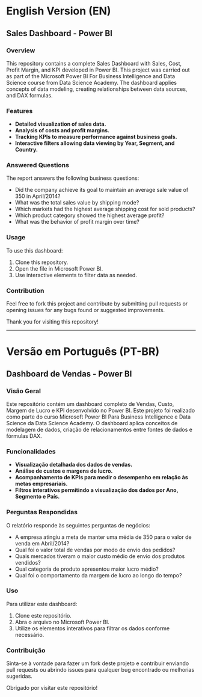 # English Version (EN)

## Sales Dashboard - Power BI

### Overview
This repository contains a complete Sales Dashboard with Sales, Cost, Profit Margin, and KPI developed in Power BI. This project was carried out as part of the Microsoft Power BI For Business Intelligence and Data Science course from Data Science Academy. The dashboard applies concepts of data modeling, creating relationships between data sources, and DAX formulas.

### Features
- **Detailed visualization of sales data.**
- **Analysis of costs and profit margins.**
- **Tracking KPIs to measure performance against business goals.**
- **Interactive filters allowing data viewing by Year, Segment, and Country.**

### Answered Questions
The report answers the following business questions:
- Did the company achieve its goal to maintain an average sale value of 350 in April/2014?
- What was the total sales value by shipping mode?
- Which markets had the highest average shipping cost for sold products?
- Which product category showed the highest average profit?
- What was the behavior of profit margin over time?

### Usage
To use this dashboard:
1. Clone this repository.
2. Open the file in Microsoft Power BI.
3. Use interactive elements to filter data as needed.

### Contribution
Feel free to fork this project and contribute by submitting pull requests or opening issues for any bugs found or suggested improvements.

Thank you for visiting this repository!

---

# Versão em Português (PT-BR)

## Dashboard de Vendas - Power BI

### Visão Geral
Este repositório contém um dashboard completo de Vendas, Custo, Margem de Lucro e KPI desenvolvido no Power BI. Este projeto foi realizado como parte do curso Microsoft Power BI Para Business Intelligence e Data Science da Data Science Academy. O dashboard aplica conceitos de modelagem de dados, criação de relacionamentos entre fontes de dados e fórmulas DAX.

### Funcionalidades
- **Visualização detalhada dos dados de vendas.**
- **Análise de custos e margens de lucro.**
- **Acompanhamento de KPIs para medir o desempenho em relação às metas empresariais.**
- **Filtros interativos permitindo a visualização dos dados por Ano, Segmento e País.**

### Perguntas Respondidas
O relatório responde às seguintes perguntas de negócios:
- A empresa atingiu a meta de manter uma média de 350 para o valor de venda em Abril/2014?
- Qual foi o valor total de vendas por modo de envio dos pedidos?
- Quais mercados tiveram o maior custo médio de envio dos produtos vendidos?
- Qual categoria de produto apresentou maior lucro médio?
- Qual foi o comportamento da margem de lucro ao longo do tempo?

### Uso
Para utilizar este dashboard:
1. Clone este repositório.
2. Abra o arquivo no Microsoft Power BI.
3. Utilize os elementos interativos para filtrar os dados conforme necessário.

### Contribuição
Sinta-se à vontade para fazer um fork deste projeto e contribuir enviando pull requests ou abrindo issues para qualquer bug encontrado ou melhorias sugeridas.

Obrigado por visitar este repositório!
